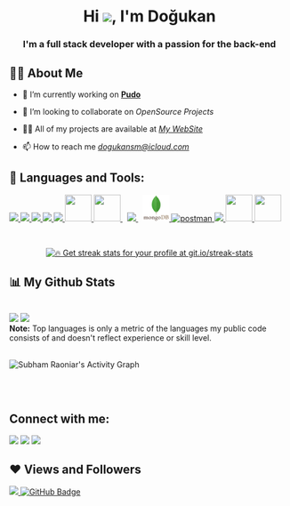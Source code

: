 <h1 align="center">Hi <img src="https://raw.githubusercontent.com/MartinHeinz/MartinHeinz/master/wave.gif" width="30px">, I'm Doğukan</h1>
<h3 align="center">I'm a full stack developer with a passion for the back-end</h3>


## 🙋‍♂️ About Me

- 🔭 I’m currently working on **[Pudo](https://pudo.com.tr)**

- 👯 I’m looking to collaborate on *OpenSource Projects*

- 👨‍💻 All of my projects are available at *[My WebSite](https://dogukansimsek.com.tr)*

- 📫 How to reach me *dogukansm@icloud.com*

## 🚀 Languages and Tools:

<p align="left"> 
    <a href="https://www.w3.org/html/" target="_blank"> <img src="https://img.icons8.com/color/48/000000/html-5.png"/> </a> 
    <a href="https://www.w3schools.com/css/" target="_blank"> <img src="https://img.icons8.com/color/48/000000/css3.png"/> </a> 
    <a href="https://getbootstrap.com" target="_blank"> <img src="https://img.icons8.com/color/48/000000/bootstrap.png"/> </a>
    <a href="https://developer.mozilla.org/en-US/docs/Web/JavaScript" target="_blank"> <img src="https://img.icons8.com/color/48/000000/javascript.png"/> </a> 
    <a href="https://reactjs.org/" target="_blank"> <img src="https://img.icons8.com/color/48/000000/react-native.png"/> </a>
    <a href="https://reactjs.org/" target="_blank"> <img src="https://img.icons8.com/color/344/net-framework.png" width="48" height="48"/> </a>
    <a style="padding-right:8px;" href="https://www.mysql.com/" target="_blank"> <img src="https://img.icons8.com/color/344/postgreesql.png" width="48" height="48"/> </a>
    <a style="padding-right:8px;" href="https://www.mysql.com/" target="_blank"> <img src="https://img.icons8.com/fluent/50/000000/mysql-logo.png"/> </a>
    <a href="https://www.mongodb.com/" target="_blank"> <img src="https://raw.githubusercontent.com/devicons/devicon/master/icons/mongodb/mongodb-original-wordmark.svg" alt="mongodb" width="48" height="48"/> </a> 
    <a href="https://postman.com" target="_blank"> <img src="https://www.vectorlogo.zone/logos/getpostman/getpostman-icon.svg" alt="postman" width="45" height="45"/> </a>   
    <a href="https://git-scm.com/" target="_blank"> <img src="https://img.icons8.com/color/48/000000/git.png"/> </a>
    <a href="https://reactjs.org/" target="_blank"> <img src="https://img.icons8.com/fluency/344/docker.png" width="48" height="48"/> </a>
    <a href="https://ionicframework.com/" target="_blank"> <img src="https://img.icons8.com/color/344/ionic.png" width="48" height="48"/> </a>
</p>

<br/>

<p align="center">
    <a href="https://github.com/dogukansm">
        <img title="🔥 Get streak stats for your profile at git.io/streak-stats" src="https://github-readme-streak-stats.herokuapp.com/?user=dogukansm&theme=black-ice&hide_border=true&stroke=0000&background=060A0CD0"/>
    </a>
</p>

## 📊 My Github Stats

  <br/>
    <a href="https://github.com/dogukansm/github-readme-stats"><img src="https://github-readme-stats.vercel.app/api?username=dogukansm&show_icons=true&count_private=true&theme=react&hide_border=true&bg_color=0D1117" /></a>
  <a href="https://github.com/dogukansm/github-readme-stats"><img src="https://github-readme-stats.vercel.app/api/top-langs/?username=dogukansm&langs_count=8&count_private=true&layout=compact&theme=react&hide_border=true&bg_color=0D1117" /></a>
  <br/>
  <b>Note:</b> Top languages is only a metric of the languages my public code consists of and doesn't reflect experience or skill level.


<br/>
<br/>

<a><img alt="Subham Raoniar's Activity Graph" src="https://activity-graph.herokuapp.com/graph?username=dogukansm&bg_color=0D1117&color=5BCDEC&line=5BCDEC&point=FFFFFF&hide_border=true" /></a>

<br/>
<br/>

## Connect with me:
<p align="left">

<a href = "https://www.linkedin.com/in/dogukansm/"><img src="https://img.icons8.com/fluent/48/000000/linkedin.png" height="30"/></a>
<a href = "https://www.youtube.com/channel/UCmOapz4lDU6s5vVaXwxJQig"><img src="https://img.icons8.com/color/344/youtube-play.png" height="30" /></a>
<a href = "https://www.instagram.com/alpuguducu/"><img src="https://img.icons8.com/fluent/48/000000/instagram-new.png" height="30"/></a>
</p>

## ❤ Views and Followers
<a href="https://github.com/Meghna-DAS/github-profile-views-counter">
    <img src="https://komarev.com/ghpvc/?username=dogukansm">
</a>
<a href="https://github.com/dogukansm?tab=followers"><img src="https://img.shields.io/github/followers/dogukansm?label=Followers&style=social" alt="GitHub Badge"></a>
